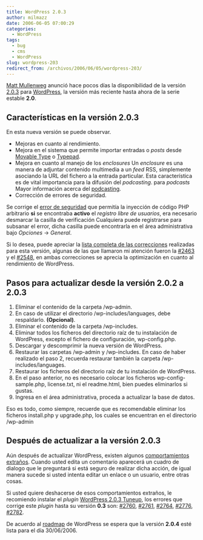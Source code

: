 ```yaml
---
title: WordPress 2.0.3
author: milmazz
date: 2006-06-05 07:00:29
categories:
  - WordPress
tags:
  - bug
  - cms
  - WordPress
slug: wordpress-203
redirect_from: /archivos/2006/06/05/wordpress-203/
---
```


[Matt Mullenweg](http://photomatt.net/) anunció hace pocos días la disponibilidad de la versión [2.0.3](http://wordpress.org/development/2006/06/wordpress-203/) para [WordPress](http://www.wordpress.org), la versión más reciente hasta ahora de la serie estable **2.0**.

## Características en la versión 2.0.3

En esta nueva versión se puede observar.

  * Mejoras en cuanto al rendimiento.
  * Mejora en el sistema que permite importar entradas o _posts_ desde [Movable Type](http://www.sixapart.com/movabletype/) o [Typepad](http://www.sixapart.com/typepad/).
  * Mejora en cuanto al manejo de los _enclosures_ Un _enclosure_ es una manera de adjuntar contenido multimedia a un _feed_ RSS, simplemente asociando la URL del fichero a la entrada particular. Esta característica es de vital importancia para la difusión del _podcasting_. para _podcasts_ Mayor información acerca del [podcasting](http://en.wikipedia.org/wiki/Podcasting).
  * Corrección de errores de seguridad.

Se corrige el [error de seguridad](http://magazine.olrin.org/wordpress_security_flaw/) que permitía la inyección de código PHP arbitrario **si** se encontraba **activo** el _registro libre de usuarios_, era necesario desmarcar la casilla de verificación Cualquiera puede registrarse para subsanar el error, dicha casilla puede encontrarla en el área administrativa bajo _Opciones_ -> _General_.

Si lo desea, puede apreciar la [lista completa de las correcciones](http://trac.wordpress.org/query?status=closed&milestone=2.0.3) realizadas para esta versión, algunas de las que llamaron mi atención fueron la [#2463](http://trac.wordpress.org/ticket/2463) y el [#2548](http://trac.wordpress.org/ticket/2548), en ambas correcciones se aprecia la optimización en cuanto al rendimiento de WordPress.

## Pasos para actualizar desde la versión 2.0.2 a 2.0.3

  1. Eliminar el contenido de la carpeta /wp-admin.
  2. En caso de utilizar el directorio /wp-includes/languages, debe respaldarlo. **(Opcional)**.
  3. Eliminar el contenido de la carpeta /wp-includes.
  4. Eliminar todos los ficheros del directorio raíz de tu instalación de WordPress, excepto el fichero de configuración, wp-config.php.
  5. Descargar y descomprimir la nueva versión de WordPress.
  6. Restaurar las carpetas /wp-admin y /wp-includes. En caso de haber realizado el paso 2, recuerda restaurar también la carpeta /wp-includes/languages.
  7. Restaurar los ficheros del directorio raíz de tu instalación de WordPress.
  8. En el paso anterior, no es necesario colocar los ficheros wp-config-sample.php, license.txt, ni el readme.html, bien puedes eliminarlos si gustas.
  9. Ingresa en el área administrativa, proceda a actualizar la base de datos.

Eso es todo, como siempre, recuerde que es recomendable eliminar los ficheros install.php y upgrade.php, los cuales se encuentran en el directorio /wp-admin

## Después de actualizar a la versión 2.0.3

Aún después de actualizar WordPress, existen algunos [comportamientos extraños](http://www.alt1040.com/archivo/2006/06/04/no-actualizar-a-wordpress-203/). Cuando usted edita un comentario aparecerá un cuadro de dialogo que le preguntará si está seguro de realizar dicha acción, de igual manera sucede si usted intenta editar un enlace o un usuario, entre otras cosas.

Si usted quiere deshacerse de esos comportamientos extraños, le recomiendo instalar el _plugin_ [WordPress 2.0.3 Tuneup](http://txfx.net/code/wordpress/wordpress-203-tuneup/), los errores que corrige este _plugin_ hasta su versión **0.3** son: [#2760](http://trac.wordpress.org/ticket/2760), [#2761](http://trac.wordpress.org/ticket/2761), [#2764](http://trac.wordpress.org/ticket/2764), [#2776](http://trac.wordpress.org/ticket/2776), [#2782](http://trac.wordpress.org/ticket/2782).

De acuerdo al [roadmap](http://trac.wordpress.org/roadmap) de WordPress se espera que la versión **2.0.4** esté lista para el día 30/06/2006.
